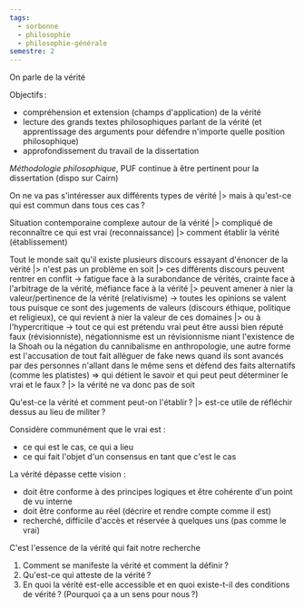 ```yaml
---
tags:
  - sorbonne
  - philosophie
  - philosophie-générale
semestre: 2
---
```

On parle de la vérité

Objectifs :
- compréhension et extension (champs d'application) de la vérité
- lecture des grands textes philosophiques parlant de la vérité (et apprentissage des arguments pour défendre n'importe quelle position philosophique)
- approfondissement du travail de la dissertation

_Méthodologie philosophique_, PUF continue à être pertinent pour la dissertation (dispo sur Cairn)

On ne va pas s'intéresser aux différents types de vérité
|> mais à qu'est-ce qui est commun dans tous ces cas ?

Situation contemporaine complexe autour de la vérité
|> compliqué de reconnaître ce qui est vrai (reconnaissance)
|> comment établir la vérité (établissement)

Tout le monde sait qu'il existe plusieurs discours essayant d'énoncer de la vérité
|> n'est pas un problème en soit
|> ces différents discours peuvent rentrer en conflit
-> fatigue face à la surabondance de vérités, crainte face à l'arbitrage de la vérité, méfiance face à la vérité
|> peuvent amener à nier la valeur/pertinence de la vérité (relativisme) -> toutes les opinions se valent tous puisque ce sont des jugements de valeurs (discours éthique, politique et religieux), ce qui revient à nier la valeur de ces domaines
|> ou à l'hypercritique -> tout ce qui est prétendu vrai peut être aussi bien réputé faux (révisionniste), négationnisme est un révisionnisme niant l'existence de la Shoah ou la négation du cannibalisme en anthropologie, une autre forme est l'accusation de tout fait alléguer de fake news quand ils sont avancés par des personnes n'allant dans le même sens et défend des faits alternatifs (comme les platistes)
=> qui détient le savoir et qui peut peut déterminer le vrai et le faux ?
|> la vérité ne va donc pas de soit

Qu'est-ce la vérité et comment peut-on l'établir ?
|> est-ce utile de réfléchir dessus au lieu de militer ?

Considère communément que le vrai est :
- ce qui est le cas, ce qui a lieu
- ce qui fait l'objet d'un consensus en tant que c'est le cas

La vérité dépasse cette vision :
- doit être conforme à des principes logiques et être cohérente d'un point de vu interne
- doit être conforme au réel (décrire et rendre compte comme il est)
- recherché, difficile d'accès et réservée à quelques uns (pas comme le vrai)

C'est l'essence de la vérité qui fait notre recherche

1. Comment se manifeste la vérité et comment la définir ?
2. Qu'est-ce qui atteste de la vérité ?
3. En quoi la vérité est-elle accessible et en quoi existe-t-il des conditions de vérité ? (Pourquoi ça a un sens pour nous ?)